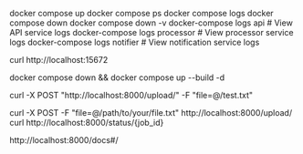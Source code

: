 docker compose up
docker compose ps
docker compose logs
docker compose down
docker compose down -v
docker-compose logs api           # View API service logs
docker-compose logs processor     # View processor service logs
docker-compose logs notifier      # View notification service logs

curl http://localhost:15672


docker compose down && docker compose up --build -d

curl -X POST "http://localhost:8000/upload/" -F "file=@/test.txt"


curl -X POST -F "file=@/path/to/your/file.txt" http://localhost:8000/upload/
curl http://localhost:8000/status/{job_id}

http://localhost:8000/docs#/